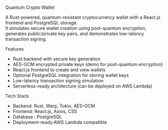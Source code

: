 Quantum Crypto Wallet 

A Rust-powered, quantum-resistant cryptocurrency wallet  with a React.js frontend and  PostgreSQL storage.  
It simulates secure wallet creation using post-quantum encryption, generates public/private key pairs, and demonstrates low-latency transaction signing.

 Features
- Rust backend with secure key generation
- AES-GCM encrypted private keys (demo for post-quantum encryption)
- React.js frontend to create and view wallets
- Optional PostgreSQL integration for storing wallet keys
- Low-latency transaction signing simulation
- Serverless-ready architecture (can be deployed on AWS Lambda)

Tech Stack
- Backend: Rust, Warp, Tokio, AES-GCM
- Frontend: React.js, Axios, CSS
- Database : PostgreSQL
- Deployment-ready:AWS Lambda compatible


